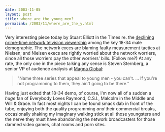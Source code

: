 ```yaml
---
date: 2003-11-05
layout: post
title: where are the young men?
permalink: /2003/11/where_are_the_y.html
---
```


Very interesting piece today by Stuart Elliott in the Times re. the [declining prime-time network telvision viewership](http://www.nytimes.com/2003/11/05/business/media/05adco.html) among the key 18-34 male demographic. The network execs are blaming faulty measurement tactics at Nielsen; and Nielsen execs are rightly worried about the network worriers, since all those worriers pay the other worriers' bills. (Follow me?) At any rate, the only one in the piece talking any sense is Steven Sternberg, a senior VP of audience analysis at [Magna Global](http://www.magnaglobal.com/):

> "Name three series that appeal to young men - you can't. ... If you're not programming to them, they ain't going to be there."

Having just exited that 18-34 demo, of course, I'm now all of a sudden a _huge_ fan of Everybody Loves Raymond, C.S.I., Malcolm in the Middle and Will & Grace. In fact most nights I can be found smack dab in front of the tube, enjoying both the quality programming _and_ their commercial breaks, occasionally shaking my imaginary walking stick at all those youngsters and the nerve they must have abandoning the network broadcasters for those damned video games, chat rooms and porn sites.
